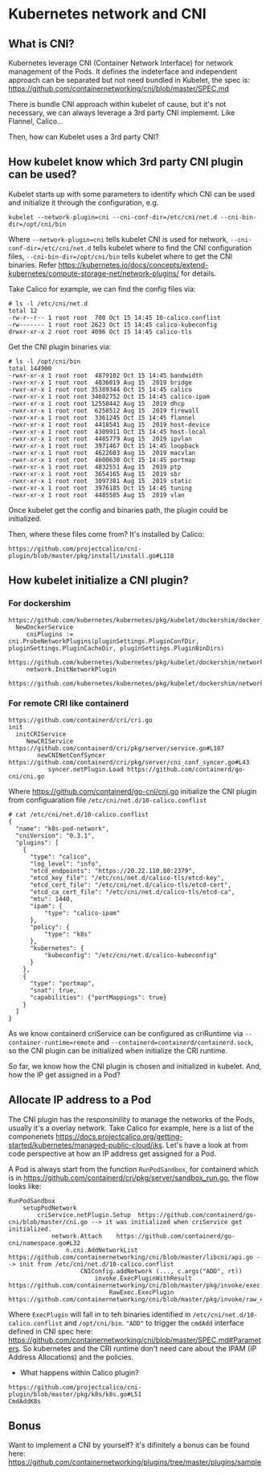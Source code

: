 
# Kubernetes network and CNI

## What is CNI?
Kubernetes leverage CNI (Container Network Interface) for network management of the Pods. It defines the indeterface and independent approach can be separated but not need bundled in Kubelet, the spec is: https://github.com/containernetworking/cni/blob/master/SPEC.md

There is bundle CNI approach within kubelet of cause, but it's not necessary, we can always leverage a 3rd party CNI implememt. Like Flannel, Calico...

Then, how can Kubelet uses a 3rd party CNI?

## How kubelet know which 3rd party CNI plugin can be used?

Kubelet starts up with some parameters to identify which CNI can be used and initialize it through the configuration, e.g.
```
kubelet --network-plugin=cni --cni-conf-dir=/etc/cni/net.d --cni-bin-dir=/opt/cni/bin
```

Where `--network-plugin=cni` tells kubelet CNI is used for network, `--cni-conf-dir=/etc/cni/net.d` tells kubelet where to find the CNI configuration files, `--cni-bin-dir=/opt/cni/bin` tells kubelet where to get the CNI binaries. Refer https://kubernetes.io/docs/concepts/extend-kubernetes/compute-storage-net/network-plugins/ for details.

Take Calico for example, we can find the config files via:
```
# ls -l /etc/cni/net.d
total 12
-rw-r--r-- 1 root root  700 Oct 15 14:45 10-calico.conflist
-rw------- 1 root root 2623 Oct 15 14:45 calico-kubeconfig
drwxr-xr-x 2 root root 4096 Oct 15 14:45 calico-tls
```

Get the CNI plugin binaries via:
```
# ls -l /opt/cni/bin
total 144900
-rwxr-xr-x 1 root root  4879102 Oct 15 14:45 bandwidth
-rwxr-xr-x 1 root root  4836019 Aug 15  2019 bridge
-rwxr-xr-x 1 root root 35389344 Oct 15 14:45 calico
-rwxr-xr-x 1 root root 34602752 Oct 15 14:45 calico-ipam
-rwxr-xr-x 1 root root 12558442 Aug 15  2019 dhcp
-rwxr-xr-x 1 root root  6258512 Aug 15  2019 firewall
-rwxr-xr-x 1 root root  3361245 Oct 15 14:45 flannel
-rwxr-xr-x 1 root root  4418541 Aug 15  2019 host-device
-rwxr-xr-x 1 root root  4309911 Oct 15 14:45 host-local
-rwxr-xr-x 1 root root  4485779 Aug 15  2019 ipvlan
-rwxr-xr-x 1 root root  3971467 Oct 15 14:45 loopback
-rwxr-xr-x 1 root root  4622603 Aug 15  2019 macvlan
-rwxr-xr-x 1 root root  4600630 Oct 15 14:45 portmap
-rwxr-xr-x 1 root root  4832551 Aug 15  2019 ptp
-rwxr-xr-x 1 root root  3654165 Aug 15  2019 sbr
-rwxr-xr-x 1 root root  3097381 Aug 15  2019 static
-rwxr-xr-x 1 root root  3976185 Oct 15 14:45 tuning
-rwxr-xr-x 1 root root  4485585 Aug 15  2019 vlan
```

Once kubelet get the config and binaries path, the plugin could be initialized.

Then, where these files come from? It's installed by Calico:
```
https://github.com/projectcalico/cni-plugin/blob/master/pkg/install/install.go#L118
```

## How kubelet initialize a CNI plugin?

### For dockershim
```
https://github.com/kubernetes/kubernetes/pkg/kubelet/dockershim/docker_service.go
  NewDockerService
     cniPlugins := cni.ProbeNetworkPlugins(pluginSettings.PluginConfDir, pluginSettings.PluginCacheDir, pluginSettings.PluginBinDirs)
         https://github.com/kubernetes/kubernetes/pkg/kubelet/dockershim/network/cni/cni.go#L133
     network.InitNetworkPlugin
         https://github.com/kubernetes/kubernetes/pkg/kubelet/dockershim/network/plugins.go
```

### For remote CRI like containerd
```
https://github.com/containerd/cri/cri.go
init
  initCRIService
     NewCRIService   https://github.com/containerd/cri/pkg/server/service.go#L107
        newCNINetConfSyncer  https://github.com/containerd/cri/pkg/server/cni_conf_syncer.go#L43
           syncer.netPlugin.Load https://github.com/containerd/go-cni/cni.go
```

Where https://github.com/containerd/go-cni/cni.go initialize the CNI plugin from configuaration file `/etc/cni/net.d/10-calico.conflist`
```
# cat /etc/cni/net.d/10-calico.conflist
{
  "name": "k8s-pod-network",
  "cniVersion": "0.3.1",
  "plugins": [
    {
      "type": "calico",
      "log_level": "info",
      "etcd_endpoints": "https://20.22.110.80:2379",
      "etcd_key_file": "/etc/cni/net.d/calico-tls/etcd-key",
      "etcd_cert_file": "/etc/cni/net.d/calico-tls/etcd-cert",
      "etcd_ca_cert_file": "/etc/cni/net.d/calico-tls/etcd-ca",
      "mtu": 1440,
      "ipam": {
          "type": "calico-ipam"
      },
      "policy": {
          "type": "k8s"
      },
      "kubernetes": {
          "kubeconfig": "/etc/cni/net.d/calico-kubeconfig"
      }
    },
    {
      "type": "portmap",
      "snat": true,
      "capabilities": {"portMappings": true}
    }
  ]
}
```

As we know containerd criService can be configured as criRuntime via `--container-runtime=remote` and `--containerd=containerd/containerd.sock`, so the CNI plugin can be initialized when initialize the CRI runtime.

So far, we know how the CNI plugin is chosen and initialized in kubelet. And, how the IP get assigned in a Pod?

## Allocate IP address to a Pod
The CNI plugin has the responsinility to manage the networks of the Pods, usually it's a overlay network. Take Calico for example, here is a list of the componenets https://docs.projectcalico.org/getting-started/kubernetes/managed-public-cloud/iks. Let's have a look at from code perspective at how an IP address get assigned for a Pod.

A Pod is always start from the function `RunPodSandbox`, for containerd which is in https://github.com/containerd/cri/pkg/server/sandbox_run.go, the flow looks like:
```
RunPodSandbox
    setupPodNetwork
        criService.netPlugin.Setup  https://github.com/containerd/go-cni/blob/master/cni.go --> it was initialized when criService get initialized.
            network.Attach    https://github.com/containerd/go-cni/namespace.go#L32
                n.cni.AddNetworkList    https://github.com/containernetworking/cni/blob/master/libcni/api.go --> init from /etc/cni/net.d/10-calico.conflist
                    CNIConfig.addNetwork (..., c.args("ADD", rt))
                        invoke.ExecPluginWithResult  https://github.com/containernetworking/cni/blob/master/pkg/invoke/exec.go#L76
                            RawExec.ExecPlugin  https://github.com/containernetworking/cni/blob/master/pkg/invoke/raw_exec.go#L34
```


Where `ExecPlugin` will fall in to teh binaries identified in `/etc/cni/net.d/10-calico.conflist` and `/opt/cni/bin`. `"ADD"` to trigger the `cmdAdd` interface defined in CNI spec here: https://github.com/containernetworking/cni/blob/master/SPEC.md#Parameters. So kubernetes and the CRI runtime don't need care about the IPAM (IP Address Allocations) and the policies.

- What happens within Calico plugin?

```
https://github.com/projectcalico/cni-plugin/blob/master/pkg/k8s/k8s.go#L51
CmdAddK8s
```

## Bonus

Want to implement a CNI by yourself? it's difinitely a bonus can be found here: https://github.com/containernetworking/plugins/tree/master/plugins/sample
